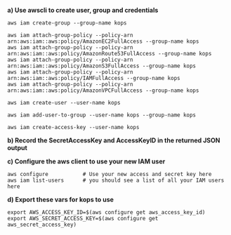 **a) Use awscli to create user, group and credentials**
```
aws iam create-group --group-name kops

aws iam attach-group-policy --policy-arn arn:aws:iam::aws:policy/AmazonEC2FullAccess --group-name kops
aws iam attach-group-policy --policy-arn arn:aws:iam::aws:policy/AmazonRoute53FullAccess --group-name kops
aws iam attach-group-policy --policy-arn arn:aws:iam::aws:policy/AmazonS3FullAccess --group-name kops
aws iam attach-group-policy --policy-arn arn:aws:iam::aws:policy/IAMFullAccess --group-name kops
aws iam attach-group-policy --policy-arn arn:aws:iam::aws:policy/AmazonVPCFullAccess --group-name kops

aws iam create-user --user-name kops

aws iam add-user-to-group --user-name kops --group-name kops

aws iam create-access-key --user-name kops
```

**b) Record the SecretAccessKey and AccessKeyID in the returned JSON output**

**c) Configure the aws client to use your new IAM user**
```
aws configure           # Use your new access and secret key here
aws iam list-users      # you should see a list of all your IAM users here
```
**d) Export these vars for kops to use**
```
export AWS_ACCESS_KEY_ID=$(aws configure get aws_access_key_id)
export AWS_SECRET_ACCESS_KEY=$(aws configure get aws_secret_access_key)
```
